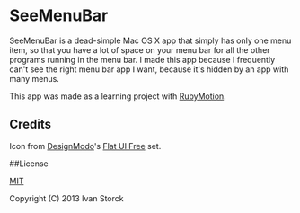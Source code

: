 # SeeMenuBar

SeeMenuBar is a dead-simple Mac OS X app that simply has only one menu item, so that you have a lot of space on
your menu bar for all the other programs running in the menu bar. I made this app because I frequently can't see
the right menu bar app I want, because it's hidden by an app with many menus.

This app was made as a learning project with [RubyMotion](http://www.rubymotion.com).

## Credits

Icon from [DesignModo](http://designmodo.com)'s [Flat UI Free](http://designmodo.com/flat-free/?u=697) set.

##License

[MIT](http://opensource.org/licenses/MIT)

Copyright (C) 2013 Ivan Storck
